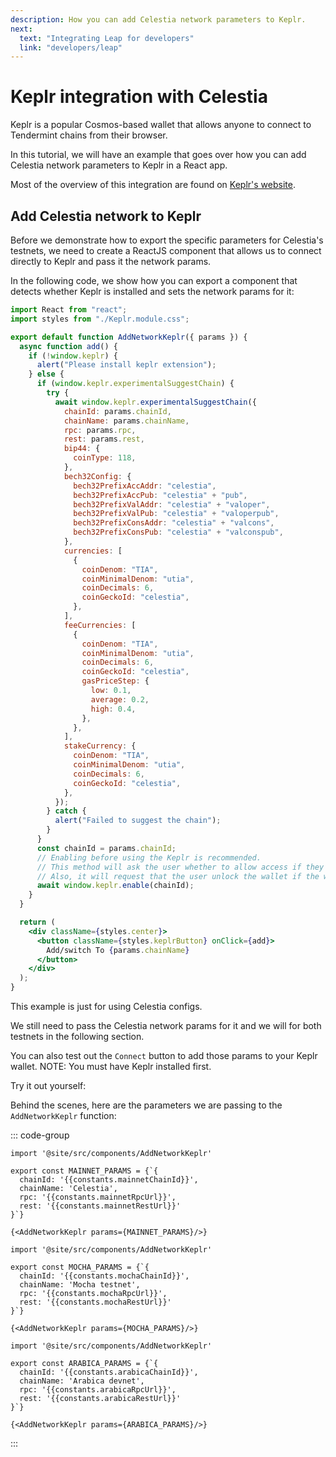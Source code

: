 ```yaml
---
description: How you can add Celestia network parameters to Keplr.
next:
  text: "Integrating Leap for developers"
  link: "developers/leap"
---
```


# Keplr integration with Celestia

<!-- markdownlint-disable MD033 -->
<script>
import constants from '/.vitepress/constants/constants.js'
import AddNetworkKeplr from '/.vitepress/components/AddNetworkKeplr.vue'

export default {
  components: {
    AddNetworkKeplr,
  },
  data() {
    return {
      constants,
      ARABICA_PARAMS: {
        chainId: `${constants.arabicaChainId}`,
        chainName: 'Arabica devnet',
        rpc: `${constants.arabicaRpcUrl}`,
        rest: `${constants.arabicaRestUrl}`
      },
      MOCHA_PARAMS: {
        chainId: `${constants.mochaChainId}`,
        chainName: 'Mocha testnet',
        rpc: `${constants.mochaRpcUrl}`,
        rest: `${constants.mochaRestUrl}`
      },
      MAINNET_PARAMS: {
        chainId: `${constants.mainnetChainId}`,
        chainName: 'Celestia',
        rpc: `${constants.mainnetRpcUrl}`,
        rest: `${constants.mainnetRestUrl}`
      }
    }
  }
}
</script>

Keplr is a popular Cosmos-based wallet that allows anyone
to connect to Tendermint chains from their browser.

In this tutorial, we will have an example that goes over how
you can add Celestia network parameters to Keplr in a React app.

Most of the overview of this integration are found on
[Keplr's website](https://docs.keplr.app/api).

## Add Celestia network to Keplr

Before we demonstrate how to export the specific parameters for
Celestia's testnets, we need to create a ReactJS component
that allows us to connect directly to Keplr and pass it the network
params.

In the following code, we show how you can export a component
that detects whether Keplr is installed and sets the network
params for it:

<!-- markdownlint-disable MD013 -->

```jsx
import React from "react";
import styles from "./Keplr.module.css";

export default function AddNetworkKeplr({ params }) {
  async function add() {
    if (!window.keplr) {
      alert("Please install keplr extension");
    } else {
      if (window.keplr.experimentalSuggestChain) {
        try {
          await window.keplr.experimentalSuggestChain({
            chainId: params.chainId,
            chainName: params.chainName,
            rpc: params.rpc,
            rest: params.rest,
            bip44: {
              coinType: 118,
            },
            bech32Config: {
              bech32PrefixAccAddr: "celestia",
              bech32PrefixAccPub: "celestia" + "pub",
              bech32PrefixValAddr: "celestia" + "valoper",
              bech32PrefixValPub: "celestia" + "valoperpub",
              bech32PrefixConsAddr: "celestia" + "valcons",
              bech32PrefixConsPub: "celestia" + "valconspub",
            },
            currencies: [
              {
                coinDenom: "TIA",
                coinMinimalDenom: "utia",
                coinDecimals: 6,
                coinGeckoId: "celestia",
              },
            ],
            feeCurrencies: [
              {
                coinDenom: "TIA",
                coinMinimalDenom: "utia",
                coinDecimals: 6,
                coinGeckoId: "celestia",
                gasPriceStep: {
                  low: 0.1,
                  average: 0.2,
                  high: 0.4,
                },
              },
            ],
            stakeCurrency: {
              coinDenom: "TIA",
              coinMinimalDenom: "utia",
              coinDecimals: 6,
              coinGeckoId: "celestia",
            },
          });
        } catch {
          alert("Failed to suggest the chain");
        }
      }
      const chainId = params.chainId;
      // Enabling before using the Keplr is recommended.
      // This method will ask the user whether to allow access if they haven't visited this website.
      // Also, it will request that the user unlock the wallet if the wallet is locked.
      await window.keplr.enable(chainId);
    }
  }

  return (
    <div className={styles.center}>
      <button className={styles.keplrButton} onClick={add}>
        Add/switch To {params.chainName}
      </button>
    </div>
  );
}
```

<!-- markdownlint-enable MD013 -->

This example is just for using Celestia configs.

We still need to pass the Celestia network params for it and
we will for both testnets in the following section.

You can also test out the `Connect` button to add those
params to your Keplr wallet. NOTE: You must have Keplr installed
first.

Try it out yourself:

<AddNetworkKeplr :params="MAINNET_PARAMS" />
<AddNetworkKeplr :params="MOCHA_PARAMS" />
<AddNetworkKeplr :params="ARABICA_PARAMS"/>

Behind the scenes, here are the parameters
we are passing to the `AddNetworkKeplr`
function:

::: code-group

```js-vue [Mainnet Beta]
import '@site/src/components/AddNetworkKeplr'

export const MAINNET_PARAMS = {`{
  chainId: '{{constants.mainnetChainId}}',
  chainName: 'Celestia',
  rpc: '{{constants.mainnetRpcUrl}}',
  rest: '{{constants.mainnetRestUrl}}'
}`}

{<AddNetworkKeplr params={MAINNET_PARAMS}/>}
```

```js-vue [Mocha]
import '@site/src/components/AddNetworkKeplr'

export const MOCHA_PARAMS = {`{
  chainId: '{{constants.mochaChainId}}',
  chainName: 'Mocha testnet',
  rpc: '{{constants.mochaRpcUrl}}',
  rest: '{{constants.mochaRestUrl}}'
}`}

{<AddNetworkKeplr params={MOCHA_PARAMS}/>}
```

```js-vue [Arabica]
import '@site/src/components/AddNetworkKeplr'

export const ARABICA_PARAMS = {`{
  chainId: '{{constants.arabicaChainId}}',
  chainName: 'Arabica devnet',
  rpc: '{{constants.arabicaRpcUrl}}',
  rest: '{{constants.arabicaRestUrl}}'
}`}

{<AddNetworkKeplr params={ARABICA_PARAMS}/>}
```

:::
